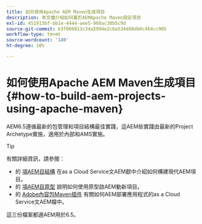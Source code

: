 ```yaml
---
title: 如何使用Apache AEM Maven生成項目
description: 本文檔介紹如何基於AEMApache Maven設定項目
exl-id: 451913bf-bb1e-4444-aee5-968ac30b5c9d
source-git-commit: 63f066013c34a5994e2c6a534d88db0c464cc905
workflow-type: tm+mt
source-wordcount: '149'
ht-degree: 10%

---
```


# 如何使用Apache AEM Maven生成項目 {#how-to-build-aem-projects-using-apache-maven}

AEM6.5遵循最新的包管理和項目結構最佳實踐，這AEM些實踐由最新的Project Archetype實施，適用於內部和AMS實施。

>[!TIP]
>
>有關詳細資訊，請參閱：
>
>* 的 [項AEM目結構](https://experienceleague.adobe.com/docs/experience-manager-cloud-service/implementing/developing/aem-project-content-package-structure.html) 在as a Cloud Service文AEM獻中介紹如何構建現代AEM項目。
>* 的 [項AEM目原型](https://experienceleague.adobe.com/docs/experience-manager-core-components/using/developing/archetype/overview.html?lang=zh-Hant) 說明如何使用原型啟AEM動新項目。
>* 的 [Adobe內容包Maven插件](https://experienceleague.adobe.com/docs/experience-manager-cloud-service/implementing/developer-tools/maven-plugin.html?lang=en#developer-tools) 有關如何AEM部署應用程式的as a Cloud Service文AEM檔中。
>
>這三份檔案都適AEM用於6.5。
